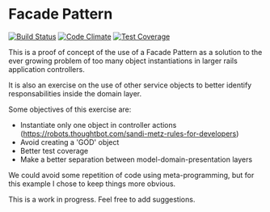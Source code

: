 Facade Pattern
==============

[![Build Status](https://semaphoreci.com/api/v1/projects/a96a026b-fbd2-4dd4-911e-37804816ecf4/544780/shields_badge.svg)](https://semaphoreci.com/rodmac98/facade_pattern)
[![Code Climate](https://codeclimate.com/github/RodMachado/facade_pattern/badges/gpa.svg)](https://codeclimate.com/github/RodMachado/facade_pattern)
[![Test Coverage](https://codeclimate.com/github/RodMachado/facade_pattern/badges/coverage.svg)](https://codeclimate.com/github/RodMachado/facade_pattern/coverage)

This is a proof of concept of the use of a Facade Pattern as a solution to
the ever growing problem of too many object instantiations in larger rails
application controllers.

It is also an exercise on the use of other service objects to better identify
responsabilities inside the domain layer.

Some objectives of this exercise are:
- Instantiate only one object in controller actions (https://robots.thoughtbot.com/sandi-metz-rules-for-developers)
- Avoid creating a 'GOD' object
- Better test coverage
- Make a better separation between model-domain-presentation layers

We could avoid some repetition of code using meta-programming, but for this example
I chose to keep things more obvious.

This is a work in progress. Feel free to add suggestions.

